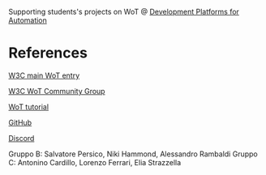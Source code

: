 Supporting students's projects on WoT @ [Development Platforms for Automation](https://www.unibo.it/en/study/course-units-transferable-skills-moocs/course-unit-catalogue/course-unit/2025/508380)

# References
[W3C main WoT entry](https://www.w3.org/WoT/cg/)

[W3C WoT Community Group](https://www.w3.org/community/wot/)

[WoT tutorial](https://w3c.github.io/wot-cg/tutorials/whatiswot/)

[GitHub](https://github.com/w3c/wot-cg)

[Discord](https://discord.com/invite/RJNYJsEgnb)


Gruppo B: Salvatore Persico, Niki Hammond, Alessandro Rambaldi
Gruppo C: Antonino Cardillo, Lorenzo Ferrari, Elia Strazzella
